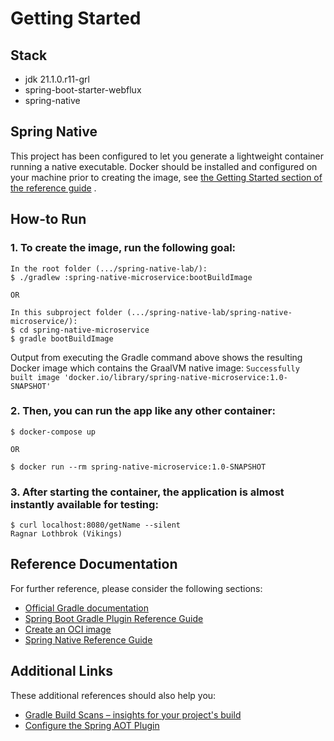 # Getting Started

## Stack

- jdk 21.1.0.r11-grl
- spring-boot-starter-webflux
- spring-native

## Spring Native

This project has been configured to let you generate a lightweight container running a native executable. Docker should
be installed and configured on your machine prior to creating the image,
see [the Getting Started section of the reference guide](https://docs.spring.io/spring-native/docs/0.9.2/reference/htmlsingle/#getting-started-buildpacks)
.

## How-to Run

### **1. To create the image, run the following goal:**
```
In the root folder (.../spring-native-lab/):
$ ./gradlew :spring-native-microservice:bootBuildImage

OR

In this subproject folder (.../spring-native-lab/spring-native-microservice/):
$ cd spring-native-microservice
$ gradle bootBuildImage 

```
Output from executing the Gradle command above shows the resulting Docker image which contains the GraalVM native image:
````Successfully built image 'docker.io/library/spring-native-microservice:1.0-SNAPSHOT'````

### **2. Then, you can run the app like any other container:**
```
$ docker-compose up

OR

$ docker run --rm spring-native-microservice:1.0-SNAPSHOT
```

### **3. After starting the container, the application is almost instantly available for testing:**
````
$ curl localhost:8080/getName --silent
Ragnar Lothbrok (Vikings)
````

##  Reference Documentation

For further reference, please consider the following sections:

* [Official Gradle documentation](https://docs.gradle.org)
* [Spring Boot Gradle Plugin Reference Guide](https://docs.spring.io/spring-boot/docs/2.5.0/gradle-plugin/reference/html/)
* [Create an OCI image](https://docs.spring.io/spring-boot/docs/2.5.0/gradle-plugin/reference/html/#build-image)
* [Spring Native Reference Guide](https://docs.spring.io/spring-native/docs/current/reference/htmlsingle/)

## Additional Links

These additional references should also help you:

* [Gradle Build Scans – insights for your project's build](https://scans.gradle.com#gradle)
* [Configure the Spring AOT Plugin](https://docs.spring.io/spring-native/docs/0.10.0-SNAPSHOT/reference/htmlsingle/#spring-aot-gradle)